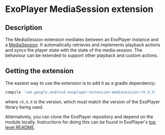 # ExoPlayer MediaSession extension #

## Description ##

The MediaSession extension mediates between an ExoPlayer instance and a
[MediaSession][]. It automatically retrieves and implements playback actions
and syncs the player state with the state of the media session. The behaviour
can be extended to support other playback and custom actions.

[MediaSession]: https://developer.android.com/reference/android/support/v4/media/session/MediaSessionCompat.html

## Getting the extension ##

The easiest way to use the extension is to add it as a gradle dependency:

```gradle
compile 'com.google.android.exoplayer:extension-mediasession:rX.X.X'
```

where `rX.X.X` is the version, which must match the version of the ExoPlayer
library being used.

Alternatively, you can clone the ExoPlayer repository and depend on the module
locally. Instructions for doing this can be found in ExoPlayer's
[top level README][].

[top level README]: https://github.com/google/ExoPlayer/blob/release-v2/README.md
